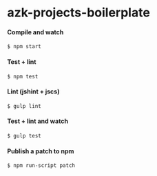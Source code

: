 # azk-projects-boilerplate

#### Compile and watch

```
$ npm start
```

#### Test + lint

```
$ npm test
```

#### Lint (jshint + jscs)

```
$ gulp lint
```

#### Test + lint and watch

```
$ gulp test
```

#### Publish a patch to npm

```
$ npm run-script patch
```
